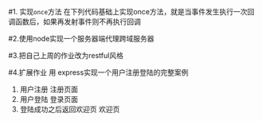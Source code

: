 #1. 实现`once`方法
在下列代码基础上实现once方法，就是当事件发生执行一次回调函数后，如果再发射事件则不再执行回调

#2.使用node实现一个服务器端代理跨域服务器

#3.把自己上周的作业改为restful风格

#4.扩展作业 
用 express实现一个用户注册登陆的完整案例
1. 用户注册 注册页面
2. 用户登陆 登录页面
3. 登陆成功之后返回欢迎页 欢迎页


